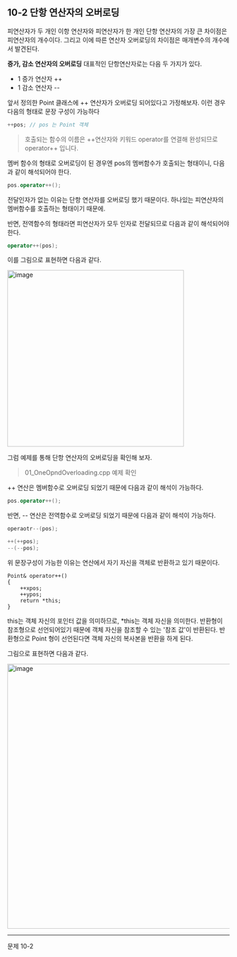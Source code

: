 10-2 단항 연산자의 오버로딩
---
피연산자가 두 개인 이항 연산자와 피연산자가 한 개인 단항 연산자의 가장 큰 차이점은 피연산자의 개수이다. 그리고 이에 따른 연산자 오버로딩의 차이점은 매개변수의 개수에서 발견된다.

**증가, 감소 연산자의 오버로딩**
대표적인 단항연산자로는 다음 두 가지가 있다.
* 1 증가 연산자 ++
* 1 감소 연산자 --

앞서 정의한 Point 클래스에 ++ 연산자가 오버로딩 되어있다고 가정해보자. 이런 경우 다음의 형태로 문장 구성이 가능하다

``` C++
++pos; // pos 는 Point 객체
```

> 호출되는 함수의 이름은 ++연산자와 키워드 operator를 연결해 완성되므로 operator++ 입니다.

멤버 함수의 형태로 오버로딩이 된 경우엔 pos의 멤버함수가 호출되는 형태이니, 다음과 같이 해석되어야 한다.

``` C++
pos.operator++();
```

전달인자가 없는 이유는 단항 연산자를 오버로딩 했기 때문이다. 하나있는 피연산자의 멤버함수를 호출하는 형태이기 때문에. 

반면, 전역함수의 형태라면 피연산자가 모두 인자로 전달되므로 다음과 같이 해석되어야 한다.

``` C++
operator++(pos);
```

이를 그림으로 표현하면 다음과 같다. 

<img width="400" alt="image" src="https://user-images.githubusercontent.com/52594760/103981383-0b01b300-51c5-11eb-855f-9878b3c21860.png">

그럼 예제를 통해 단항 연산자의 오버로딩을 확인해 보자.
> 01_OneOpndOverloading.cpp 예제 확인

++ 연산은 멤버함수로 오버로딩 되었기 때문에 다음과 같이 해석이 가능하다.
``` C++
pos.operator++();
```

반면, -- 연산은 전역함수로 오버로딩 되었기 때문에 다음과 같이 해석이 가능하다.

``` C++
operaotr--(pos);
```

``` C++
++(++pos);
--(--pos);
```

위 문장구성이 가능한 이유는 연산에서 자기 자신을 객체로 반환하고 있기 때문이다.
```
Point& operator++()
{
    ++xpos;
    ++ypos;
    return *this;
}
```
this는 객체 자신의 포인터 값을 의미하므로, *this는 객체 자신을 의미한다. 반환형이 참조형으로 선언되어있기 때문에 객체 자신을 참조할 수 있는 '참조 값'이 반환된다. 반환형으로 Point 형이 선언된다면 객체 자신의 복사본을 반환을 하게 된다.

그림으로 표현하면 다음과 같다.

<img width="600" alt="image" src="https://user-images.githubusercontent.com/52594760/103983570-cf68e800-51c8-11eb-8b43-7b1f9a06e889.png">

---
문제 10-2